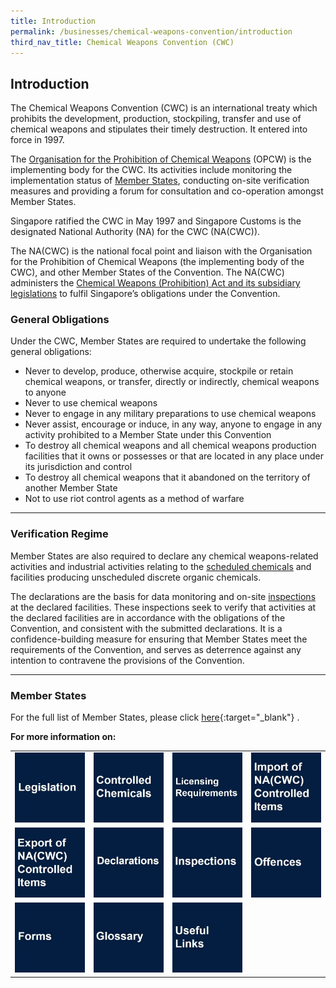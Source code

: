 ```yaml
---
title: Introduction
permalink: /businesses/chemical-weapons-convention/introduction
third_nav_title: Chemical Weapons Convention (CWC)
---
```


## **Introduction** 
The Chemical Weapons Convention (CWC) is an international treaty which prohibits the development, production, stockpiling, transfer and use of chemical weapons and stipulates their timely destruction. It entered into force in 1997.

The  [Organisation for the Prohibition of Chemical Weapons](http://www.opcw.org/)  (OPCW) is the implementing body for the CWC. Its activities include monitoring the implementation status of  [Member States](http://www.opcw.org/html/db/members_ratifyer.html), conducting on-site verification measures and providing a forum for consultation and co-operation amongst Member States.

Singapore ratified the CWC in May 1997 and Singapore Customs is the designated National Authority (NA) for the CWC (NA(CWC)).

The NA(CWC) is the national focal point and liaison with the Organisation for the Prohibition of Chemical Weapons (the implementing body of the CWC), and other Member States of the Convention. The NA(CWC) administers the  [Chemical Weapons (Prohibition) Act and its subsidiary legislations](/businesses/compliance/overview)  to fulfil Singapore’s obligations under the Convention.

### General Obligations

Under the CWC, Member States are required to undertake the following general obligations:

-   Never to develop, produce, otherwise acquire, stockpile or retain chemical weapons, or transfer, directly or indirectly, chemical weapons to anyone
-   Never to use chemical weapons
-   Never to engage in any military preparations to use chemical weapons
-   Never assist, encourage or induce, in any way, anyone to engage in any activity prohibited to a Member State under this Convention
-   To destroy all chemical weapons and all chemical weapons production facilities that it owns or possesses or that are located in any place under its jurisdiction and control
-   To destroy all chemical weapons that it abandoned on the territory of another Member State
-   Not to use riot control agents as a method of warfare

----

### Verification Regime

Member States are also required to declare any chemical weapons-related activities and industrial activities relating to the  [scheduled chemicals](/businesses/chemical-weapons-convention/controlled-chemicals)  and facilities producing unscheduled discrete organic chemicals.

The declarations are the basis for data monitoring and on-site  [inspections](/businesses/chemical-weapons-convention/inspections)  at the declared facilities. These inspections seek to verify that activities at the declared facilities are in accordance with the obligations of the Convention, and consistent with the submitted declarations. It is a confidence-building measure for ensuring that Member States meet the requirements of the Convention, and serves as deterrence against any intention to contravene the provisions of the Convention.

----

### Member States
For the full list of Member States, please click [here](http://www.opcw.org/about-opcw/member-states/){:target="_blank"}
.

**For more information on:** 

|  |  |  |  |
|--|--|--|--|
| [![](/images/cwc1.jpg)](/businesses/chemical-weapons-convention/legislation) | [![](/images/cwc2.jpg)](/businesses/chemical-weapons-convention/controlled-chemicals) | [![](/images/cwc3.jpg)](/businesses/chemical-weapons-convention/licensing-requirements) | [![](/images/cwc4.jpg)](/businesses/chemical-weapons-convention/import-of-na-cwc-controlled-items) |
| [![](/images/cwc5.jpg)](/businesses/chemical-weapons-convention/export-of-na-cwc-controlled-items)| [![](/images/cwc6.jpg)](/businesses/chemical-weapons-convention/declarations) | [![](/images/cwc8.jpg)](/businesses/chemical-weapons-convention/inspections)| [![](/images/cwc7.jpg)](/businesses/chemical-weapons-convention/offences) |
| [![](/images/cwc9.jpg)](/eservices/customs-forms-and-service-links)| [![](/images/cwc10.jpg)](/businesses/chemical-weapons-convention/glossary)| [![](/images/cwc11.jpg)](/businesses/chemical-weapons-convention/useful-links)  | | |
